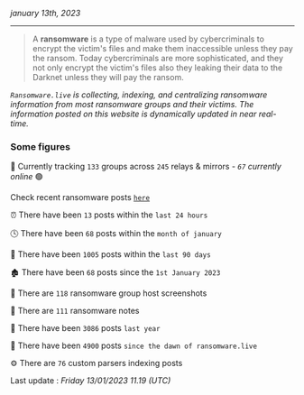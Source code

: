 _january 13th, 2023_

---

> A **ransomware** is a type of malware used by cybercriminals to encrypt the victim's files and make them inaccessible unless they pay the ransom. Today cybercriminals are more sophisticated, and they not only encrypt the victim's files also they leaking their data to the Darknet unless they will pay the ransom.


_`Ransomware.live` is collecting, indexing, and centralizing ransomware information from most ransomware groups and their victims. The information posted on this website is dynamically updated in near real-time._

### Some figures 

🔎 Currently tracking `133` groups across `245` relays & mirrors - _`67` currently online_ 🟢

Check recent ransomware posts [`here`](recentposts.md)


⏰ There have been `13` posts within the `last 24 hours`

🕓 There have been `68` posts within the `month of january`

📅 There have been `1005` posts within the `last 90 days`

🏚 There have been `68` posts since the `1st January 2023`

📸 There are `118` ransomware group host screenshots

📝 There are `111` ransomware notes

🚀 There have been `3086` posts `last year`

🐣 There have been `4900` posts `since the dawn of ransomware.live`

⚙️ There are `76` custom parsers indexing posts



Last update : _Friday 13/01/2023 11.19 (UTC)_

